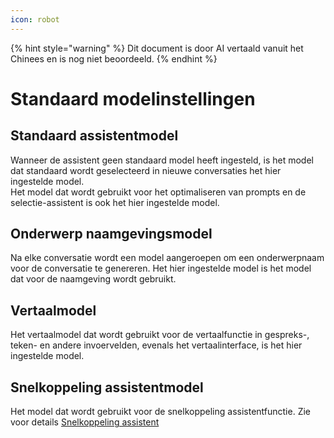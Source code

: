 ```yaml
---
icon: robot
---
```


{% hint style="warning" %}
Dit document is door AI vertaald vanuit het Chinees en is nog niet beoordeeld.
{% endhint %}

# Standaard modelinstellingen

## Standaard assistentmodel
Wanneer de assistent geen standaard model heeft ingesteld, is het model dat standaard wordt geselecteerd in nieuwe conversaties het hier ingestelde model.  
Het model dat wordt gebruikt voor het optimaliseren van prompts en de selectie-assistent is ook het hier ingestelde model.

## Onderwerp naamgevingsmodel
Na elke conversatie wordt een model aangeroepen om een onderwerpnaam voor de conversatie te genereren. Het hier ingestelde model is het model dat voor de naamgeving wordt gebruikt.

## Vertaalmodel
Het vertaalmodel dat wordt gebruikt voor de vertaalfunctie in gespreks-, teken- en andere invoervelden, evenals het vertaalinterface, is het hier ingestelde model.

## Snelkoppeling assistentmodel
Het model dat wordt gebruikt voor de snelkoppeling assistentfunctie. Zie voor details [Snelkoppeling assistent](../kuai-jie-zhu-shou.md)